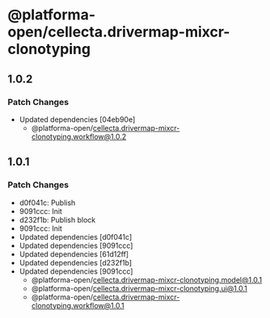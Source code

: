 # @platforma-open/cellecta.drivermap-mixcr-clonotyping

## 1.0.2

### Patch Changes

- Updated dependencies [04eb90e]
  - @platforma-open/cellecta.drivermap-mixcr-clonotyping.workflow@1.0.2

## 1.0.1

### Patch Changes

- d0f041c: Publish
- 9091ccc: Init
- d232f1b: Publish block
- 9091ccc: Init
- Updated dependencies [d0f041c]
- Updated dependencies [9091ccc]
- Updated dependencies [61d12ff]
- Updated dependencies [d232f1b]
- Updated dependencies [9091ccc]
  - @platforma-open/cellecta.drivermap-mixcr-clonotyping.model@1.0.1
  - @platforma-open/cellecta.drivermap-mixcr-clonotyping.ui@1.0.1
  - @platforma-open/cellecta.drivermap-mixcr-clonotyping.workflow@1.0.1
